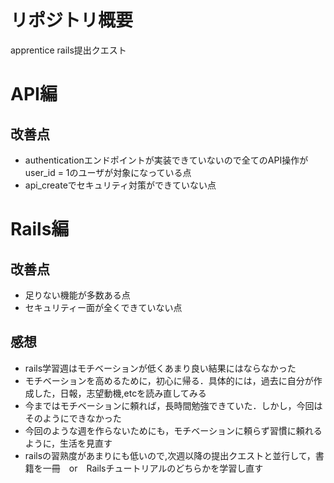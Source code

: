 # リポジトリ概要
apprentice rails提出クエスト

# API編
## 改善点
* authenticationエンドポイントが実装できていないので全てのAPI操作がuser_id = 1のユーザが対象になっている点
* api_createでセキュリティ対策ができていない点

# Rails編
## 改善点
* 足りない機能が多数ある点
* セキュリティー面が全くできていない点

## 感想
* rails学習週はモチベーションが低くあまり良い結果にはならなかった
* モチベーションを高めるために，初心に帰る．具体的には，過去に自分が作成した，日報，志望動機,etcを読み直してみる
* 今まではモチベーションに頼れば，長時間勉強できていた．しかし，今回はそのようにできなかった
* 今回のような週を作らないためにも，モチベーションに頼らず習慣に頼れるように，生活を見直す
* railsの習熟度があまりにも低いので,次週以降の提出クエストと並行して，書籍を一冊　or　Railsチュートリアルのどちらかを学習し直す